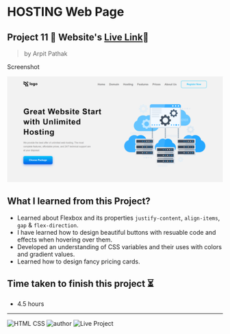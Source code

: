 # HOSTING Web Page

## Project 11 🚀 Website's [Live Link](https://hosting-hub.netlify.app/)🔗


>by Arpit Pathak

Screenshot

![project 11 screenshot](./screenshots/desktop.png)

## What I learned from this Project? 

- Learned about Flexbox and its properties `justify-content`, `align-items`, `gap` & `flex-direction`.
- I have learned how to design beautiful buttons with resuable code and effects when hovering over them.
- Developed an understanding of CSS variables and their uses with colors and gradient values.
- Learned how to design fancy pricing cards.
## Time taken to finish this project ⏳
- 4.5 hours
---
![HTML CSS](https://img.shields.io/badge/HTML-CSS-orange)
![author](https://img.shields.io/badge/By-Arpit--Pathak-blue)
![Live Project](https://img.shields.io/badge/Live--Project-11-green)